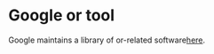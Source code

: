 # Google or tool

Google maintains a library of or-related software[here](https://developers.google.com/optimization/).